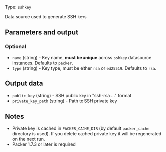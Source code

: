 Type: `sshkey`

Data source used to generate SSH keys

## Parameters and output

### Optional

  - `name` (string) - Key name, **must be unique** across `sshkey` datasource instances. Defaults to `packer`.
  - `type` (string) - Key type, must be either `rsa` or `ed25519`. Defaults to `rsa`.

## Output data

  - `public_key` (string) - SSH public key in "ssh-rsa ..." format
  - `private_key_path` (string) - Path to SSH private key

## Notes

  - Private key is cached in `PACKER_CACHE_DIR` (by default `packer_cache` directory is used). If you delete cached private key it will be regenerated on the next run.
  - Packer 1.7.3 or later is required
